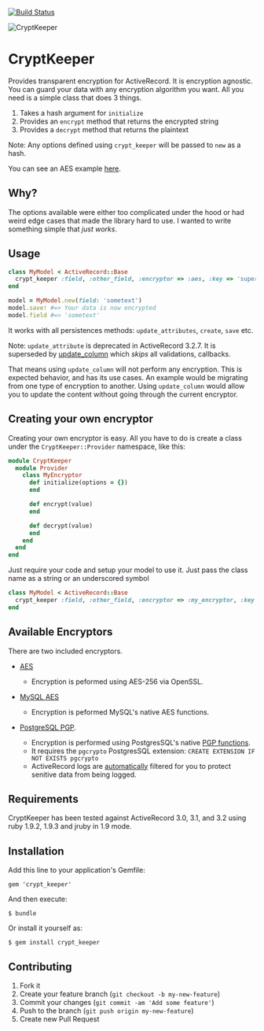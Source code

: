 [![Build Status](https://secure.travis-ci.org/jmazzi/crypt_keeper.png?branch=master)](http://travis-ci.org/jmazzi/crypt_keeper)

![CryptKeeper](http://i.imgur.com/qf0aD.jpg)

# CryptKeeper

Provides transparent encryption for ActiveRecord. It is encryption agnostic.
You can guard your data with any encryption algorithm you want. All you need
is a simple class that does 3 things.

1. Takes a hash argument for `initialize`
2. Provides an `encrypt` method that returns the encrypted string
3. Provides a `decrypt` method that returns the plaintext

Note: Any options defined using `crypt_keeper` will be passed to `new` as a
hash.

You can see an AES example [here](/jmazzi/crypt_keeper/blob/master/lib/crypt_keeper/provider/aes.rb).

## Why?

The options available were either too complicated under the hood or had weird
edge cases that made the library hard to use. I wanted to write something
simple that *just works*.

## Usage

```ruby
class MyModel < ActiveRecord::Base
  crypt_keeper :field, :other_field, :encryptor => :aes, :key => 'super_good_password'
end

model = MyModel.new(field: 'sometext')
model.save! #=> Your data is now encrypted
model.field #=> 'sometext'
```

It works with all persistences methods: `update_attributes`, `create`, `save`
etc.

Note: `update_attribute` is deprecated in ActiveRecord 3.2.7. It is superseded
by [update_column](http://apidock.com/rails/ActiveRecord/Persistence/update_column)
which _skips_ all validations, callbacks.

That means using `update_column` will not perform any encryption. This is
expected behavior, and has its use cases. An example would be migrating from
one type of encryption to another. Using `update_column` would allow you to
update the content without going through the current encryptor.

## Creating your own encryptor

Creating your own encryptor is easy. All you have to do is create a class
under the `CryptKeeper::Provider` namespace, like this:

```ruby
module CryptKeeper
  module Provider
    class MyEncryptor
      def initialize(options = {})
      end

      def encrypt(value)
      end

      def decrypt(value)
      end
    end
  end
end

```

Just require your code and setup your model to use it. Just pass the class name
as a string or an underscored symbol

```ruby
class MyModel < ActiveRecord::Base
  crypt_keeper :field, :other_field, :encryptor => :my_encryptor, :key => 'super_good_password'
end
```

## Available Encryptors

There are two included encryptors.

* [AES](https://github.com/jmazzi/crypt_keeper/blob/master/lib/crypt_keeper/provider/aes.rb)
  * Encryption is peformed using AES-256 via OpenSSL.


* [MySQL AES](https://github.com/jmazzi/crypt_keeper/blob/master/lib/crypt_keeper/provider/mysql_aes.rb)
  * Encryption is peformed MySQL's native AES functions.


* [PostgreSQL PGP](https://github.com/jmazzi/crypt_keeper/blob/master/lib/crypt_keeper/provider/postgres_pgp.rb).
  * Encryption is performed using PostgresSQL's native [PGP functions](http://www.postgresql.org/docs/9.1/static/pgcrypto.html).
  * It requires the `pgcrypto` PostgresSQL extension:
    `CREATE EXTENSION IF NOT EXISTS pgcrypto`
  * ActiveRecord logs are [automatically](https://github.com/jmazzi/crypt_keeper/blob/master/lib/crypt_keeper/log_subscriber/postgres_pgp.rb)
    filtered for you to protect senitive data from being logged.

## Requirements

CryptKeeper has been tested against ActiveRecord 3.0, 3.1, and 3.2 using ruby
1.9.2, 1.9.3 and jruby in 1.9 mode.

## Installation

Add this line to your application's Gemfile:

    gem 'crypt_keeper'

And then execute:

    $ bundle

Or install it yourself as:

    $ gem install crypt_keeper


## Contributing

1. Fork it
2. Create your feature branch (`git checkout -b my-new-feature`)
3. Commit your changes (`git commit -am 'Add some feature'`)
4. Push to the branch (`git push origin my-new-feature`)
5. Create new Pull Request
